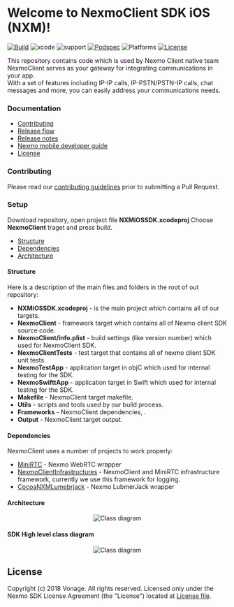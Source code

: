# Welcome to NexmoClient SDK iOS (NXM)! 
[![Build][build-svg]][build-link] ![xcode][xcode-svg] ![support][support-svg] [![Podspec][podspec-svg]][podspec-link]  ![Platforms][platforms-svg] [![License][license-svg]][license-link]

This repository contains code which is used by Nexmo Client native team
NexmoClient serves as your gateway for integrating communications in your app.  
With a set of features including IP-IP calls, IP-PSTN/PSTN-IP calls, chat messages and more, you can easily address your communications needs.  

### Documentation
- [Contributing](#contributing)
- [Release flow](https://nexmoinc.atlassian.net/wiki/spaces/STCH/pages/144525573/iOS+Git+and+Release+Flow)
- [Release notes](https://developer.nexmo.com/client-sdk/sdk-documentation/ios/release-notes)
- [Nexmo mobile developer guide](https://developer.nexmo.com/client-sdk/setup/add-sdk-to-your-app/ios)
- [License](#License)

### Contributing
Please read our [contributing guidelines](https://github.com/Vonage/nexmo-sdk-ios/blob/develop/CONTRIBUTE.md) prior to submitting a Pull Request.

### Setup
Download repository, open project file **NXMiOSSDK.xcodeproj**
Choose **NexmoClient** traget and press build.

- [Structure](#structure)
- [Dependencies](#Dependencies)
- [Architecture](#Architecture)

#### Structure
Here is a description of the main files and folders in the root of out repository:
* **NXMiOSSDK.xcodeproj** - is the main project which contains all of our targets. 
* **NexmoClient** - framework target which contains all of Nexmo client SDK source code. 
* **NexmoClient/info.plist** -  build settings (like version number) which used for NexmoClient SDK.
* **NexmoClientTests** - test target that contains all of nexmo client SDK unit tests.
* **NexmoTestApp** - application target in objC which used for internal testing for the SDK. 
* **NexmoSwifttApp** - application target in Swift which used for internal testing for the SDK. 
* **Makefile** - NexmoClient target makefile.
* **Utils** - scripts and tools used by our build process.
* **Frameworks** - NexmoClient dependencies, .
* **Output** - NexmoClient target output.

#### Dependencies
NexmoClient uses a number of projects to work properly:
* [MiniRTC](https://github.com/Vonage/nexmoclient-mini-rtc) - Nexmo WebRTC wrapper
* [NexmoClientInfrastructures](https://github.com/Vonage/nexmoclient-infrastructures) - NexmoClient and MiniRTC infrastructure framework, currently we use this framework for logging.
* [CocoaNXMLumebrjack](https://github.com/Vonage/nexmoclient-lumberjack-ios) - Nexmo LubmerJack wrapper

#### Architecture
<p align="center">
    <img src="https://github.com/vonage/nexmo-sdk-ios/blob/develop/Utils/SDKDiagram.png" title="Class diagram">
</p>

#### SDK High level class diagram
<p align="center">
    <img src="https://github.com/vonage/nexmo-sdk-ios/blob/develop/Utils/SDKClassDiagram.png" title="Class diagram">
</p>

## License
Copyright (c) 2018 Vonage. All rights reserved. Licensed only under the Nexmo SDK License Agreement (the "License") located at [License file](license-link).

[podspec-svg]: https://img.shields.io/cocoapods/v/NexmoClient.svg
[podspec-link]: https://cocoapods.org/pods/NexmoClient
[platforms-svg]: https://img.shields.io/cocoapods/p/NexmoClient
[license-svg]: https://img.shields.io/cocoapods/l/NexmoClient
[license-link]: https://github.com/vonage/nexmo-sdk-ios/blob/master/LICENSE
[xcode-svg]: https://img.shields.io/badge/xcode-10.3%20%7C%2011-orange
[build-svg]: https://img.shields.io/badge/build-jenkins-green
[build-link]: http://jenkins-mobile-client.dev.il.vocal-dev.com:8080/view/Nexmo/job/Stitch_iOS_Release/
[support-svg]: https://img.shields.io/badge/support-swift%20%7C%20objC-blue


